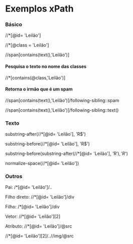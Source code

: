 # Exemplos xPath

### Básico

//*[@id= 'Leilão'] 

//*[@class = 'Leilão'] 

//span[contains(text(),'Leilão')] 

#### Pesquisa o texto no nome das classes

//*[contains(@class,'Leilão')]

#### Retorna o irmão que é um spam

//span[contains(text(),'Leilão')]/following-sibling::spam 

//span[contains(text(),'Leilão')]/following-sibling::text() 

### Texto

substring-after(//*[@id= 'Leilão'], 'R$')

substring-before(//*[@id= 'Leilão'], 'R$')

substring-before(substring-after(//*[@id= 'Leilão'], 'R$'), 'R$')

normalize-space(//*[@id= 'Leilão'])

### Outros

Pai: /*[@id= 'Leilão']/.. 

Filho direto: //*[@id= 'Leilão']/div 

Filho: /*[@id= 'Leilão']/div 

Vetor: //*[@id= 'Leilão'][2] 

Atributo: //*[@id= 'Leilão']/@src

//*[@id= 'Leilão'][2]/..//img/@src


